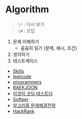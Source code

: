 # Algorithm

> `\*` : 다시 보기  
> `\#` : 오답

1. 문제 이해하기
   - 꼼꼼히 읽기 (문제, 예시, 조건)
2. 생각하기
3. 테스트케이스

- [Skills](Skills/README.md)
- [leetcode](./leetcode/README.md)
- [programmers](./programmers/README.md)
- [BAEKJOON](./BAEKJOON/README.md)
- [이것이 코딩 테스트다](./ThisIsCodingTest/README.md)
- [Softeer](./softeer/README.md)
- [알고리즘 문제해결전략](./jmb/README.md)
- [HackRank](./hackerrank/README.md)
